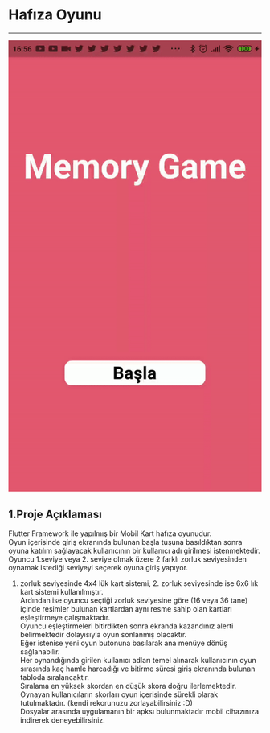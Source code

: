 # Hafıza Oyunu

---

![Memory Game Thumbnail](memory_game.gif)

## 1.Proje Açıklaması
Flutter Framework ile yapılmış bir Mobil Kart hafıza oyunudur.  
Oyun içerisinde giriş ekranında bulunan başla tuşuna basıldıktan sonra oyuna katılım sağlayacak kullanıcının bir kullanıcı adı girilmesi istenmektedir.  
Oyuncu 1.seviye veya 2. seviye olmak üzere 2 farklı zorluk seviyesinden oynamak istediği seviyeyi seçerek oyuna giriş yapıyor.  
1. zorluk seviyesinde 4x4 lük kart sistemi, 2. zorluk seviyesinde ise 6x6 lık kart sistemi kullanılmıştır.  
Ardından ise oyuncu seçtiği zorluk seviyesine göre (16 veya 36 tane) içinde resimler bulunan kartlardan aynı resme sahip olan kartları eşleştirmeye çalışmaktadır.  
Oyuncu eşleştirmeleri bitirdikten sonra ekranda kazandınız alerti belirmektedir dolayısıyla oyun sonlanmış olacaktır.  
Eğer istenise yeni oyun butonuna basılarak ana menüye dönüş sağlanabilir.  
Her oynandığında girilen kullanıcı adları temel alınarak kullanıcının oyun sırasında kaç hamle harcadığı ve bitirme süresi giriş ekranında bulunan tabloda sıralancaktır.  
Sıralama en yüksek skordan en düşük skora doğru ilerlemektedir.  
Oynayan kullanıcıların skorları oyun içerisinde sürekli olarak tutulmaktadır. (kendi rekorunuzu zorlayabilirsiniz :D)  
Dosyalar arasında uygulamanın bir apksı bulunmaktadır mobil cihazınıza indirerek deneyebilirsiniz.  

